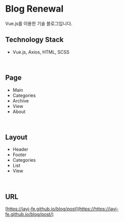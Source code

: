 # Blog Renewal

Vue.js를 이용한 기술 블로그입니다.<br>

## Technology Stack

- Vue.js, Axios, HTML, SCSS

<br>

## Page

- Main
- Categories
- Archive
- View
- About

<br>

## Layout

- Header
- Footer
- Categories
- List
- View

<br>

## URL
[https://jayj-fe.github.io/blog/post](https://https://jayj-fe.github.io/blog/post/)